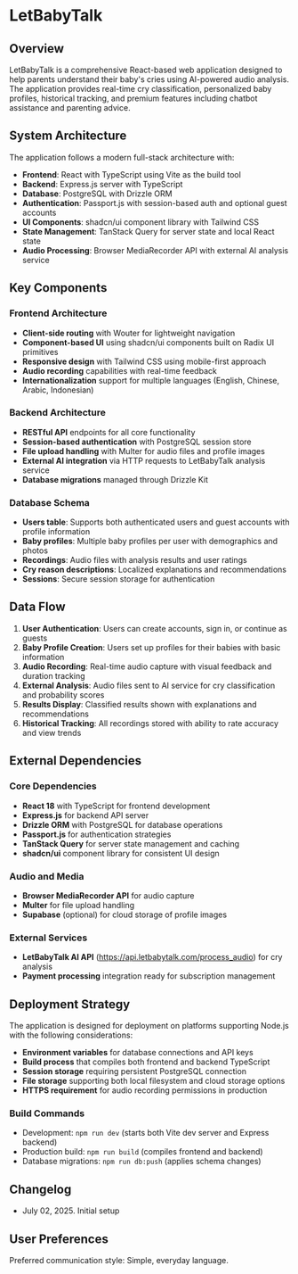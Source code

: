 # LetBabyTalk

## Overview

LetBabyTalk is a comprehensive React-based web application designed to help parents understand their baby's cries using AI-powered audio analysis. The application provides real-time cry classification, personalized baby profiles, historical tracking, and premium features including chatbot assistance and parenting advice.

## System Architecture

The application follows a modern full-stack architecture with:

- **Frontend**: React with TypeScript using Vite as the build tool
- **Backend**: Express.js server with TypeScript
- **Database**: PostgreSQL with Drizzle ORM
- **Authentication**: Passport.js with session-based auth and optional guest accounts
- **UI Components**: shadcn/ui component library with Tailwind CSS
- **State Management**: TanStack Query for server state and local React state
- **Audio Processing**: Browser MediaRecorder API with external AI analysis service

## Key Components

### Frontend Architecture
- **Client-side routing** with Wouter for lightweight navigation
- **Component-based UI** using shadcn/ui components built on Radix UI primitives
- **Responsive design** with Tailwind CSS using mobile-first approach
- **Audio recording** capabilities with real-time feedback
- **Internationalization** support for multiple languages (English, Chinese, Arabic, Indonesian)

### Backend Architecture
- **RESTful API** endpoints for all core functionality
- **Session-based authentication** with PostgreSQL session store
- **File upload handling** with Multer for audio files and profile images
- **External AI integration** via HTTP requests to LetBabyTalk analysis service
- **Database migrations** managed through Drizzle Kit

### Database Schema
- **Users table**: Supports both authenticated users and guest accounts with profile information
- **Baby profiles**: Multiple baby profiles per user with demographics and photos
- **Recordings**: Audio files with analysis results and user ratings
- **Cry reason descriptions**: Localized explanations and recommendations
- **Sessions**: Secure session storage for authentication

## Data Flow

1. **User Authentication**: Users can create accounts, sign in, or continue as guests
2. **Baby Profile Creation**: Users set up profiles for their babies with basic information
3. **Audio Recording**: Real-time audio capture with visual feedback and duration tracking
4. **External Analysis**: Audio files sent to AI service for cry classification and probability scores
5. **Results Display**: Classified results shown with explanations and recommendations
6. **Historical Tracking**: All recordings stored with ability to rate accuracy and view trends

## External Dependencies

### Core Dependencies
- **React 18** with TypeScript for frontend development
- **Express.js** for backend API server
- **Drizzle ORM** with PostgreSQL for database operations
- **Passport.js** for authentication strategies
- **TanStack Query** for server state management and caching
- **shadcn/ui** component library for consistent UI design

### Audio and Media
- **Browser MediaRecorder API** for audio capture
- **Multer** for file upload handling
- **Supabase** (optional) for cloud storage of profile images

### External Services
- **LetBabyTalk AI API** (https://api.letbabytalk.com/process_audio) for cry analysis
- **Payment processing** integration ready for subscription management

## Deployment Strategy

The application is designed for deployment on platforms supporting Node.js with the following considerations:

- **Environment variables** for database connections and API keys
- **Build process** that compiles both frontend and backend TypeScript
- **Session storage** requiring persistent PostgreSQL connection
- **File storage** supporting both local filesystem and cloud storage options
- **HTTPS requirement** for audio recording permissions in production

### Build Commands
- Development: `npm run dev` (starts both Vite dev server and Express backend)
- Production build: `npm run build` (compiles frontend and backend)
- Database migrations: `npm run db:push` (applies schema changes)

## Changelog
- July 02, 2025. Initial setup

## User Preferences

Preferred communication style: Simple, everyday language.